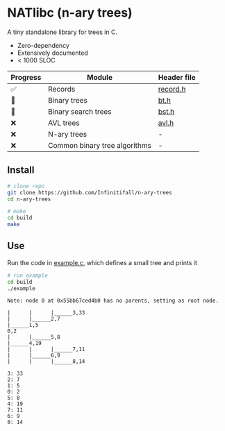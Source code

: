 # NATlibc (n-ary trees)

A tiny standalone library for trees in C.

- Zero-dependency
- Extensively documented
- < 1000 SLOC


|Progress   |Module                 |Header file                    |
|-----------|-----------------------|-------------------------------|
|✅         |Records                | [record.h](./record.h)        |
|🚧         |Binary trees           | [bt.h](./bt/bt.h)             |
|🚧         |Binary search trees    | [bst.h](./bt/bst/bst.h)       |
|❌         |AVL trees              | [avl.h](./bt/bst/avl/avl.h)   |
|❌         |N-ary trees            | -                             |
|❌         |Common binary tree algorithms      | -                             |


## Install

```bash
# clone repo
git clone https://github.com/Infinitifall/n-ary-trees
cd n-ary-trees

# make
cd build
make
```

## Use

Run the code in [example.c](./example.c), which defines a small tree and prints it

```bash
# run example
cd build
./example
```

```
Note: node 0 at 0x55bb67ced4b0 has no parents, setting as root node.

|      |      |______3,33
|      |______2,7
|______1,5
0,2
|      |______5,8
|______4,19
|      |      |______7,11
|      |______6,9
|      |      |______8,14

3: 33
2: 7
1: 5
0: 2
5: 8
4: 19
7: 11
6: 9
8: 14
```
